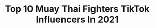 ---
title: Top 10 Muay Thai Fighters TikTok Influencers In 2021
description: >-
  Find top muay thai fighters TikTok influencers in 2021. Most popular hashtags: #fighter #muaythai #kickboxing #fyp.
platform: TikTok
hits: 26
text_top: Identify the most popular TikTok profiles on inBeat.
text_bottom: Our platform has 26 TikTok influencers like this for you to contact.
profiles:
  - username: "muaythai_world"
    fullname: >-
      MuayThai_World
    bio: >-
      The most beautiful Sport MuayThai.!. The Art of eight limbs.!.
    location: "Switzerland"
    followers: 8828
    engagement: 704
    commentsToLikes: 0.005863
    id: ckdbt4phycqte0j2359ziqecg
    verified: false
    hashtags: "#muaythaifighter, #knockout, #muaythai, #fighter"
  - username: "muaythaiauthority"
    fullname: >-
      Muay Thai Authority
    bio: >-
      Best Muay Thai and Kickboxing Content on TikTok!
    location: "United States"
    followers: 5156
    engagement: 654
    commentsToLikes: 0.013595
    id: ck9eiy7uizupc0j788glcgnfq
    verified: false
    hashtags: "#viral, #tiktok, #foryourpage, #foryou"
  - username: "erik_sarkisyan"
    fullname: >-
      Erik
    bio: >-
      Boxing coach Залетай в inst: sarkisyan.erik Подпишись ✅ По вопросам в direct
    location: "Russia"
    followers: 249300
    engagement: 347
    commentsToLikes: 0.006940
    id: ckb0w2f9gld8q0j234kah1fju
    verified: false
    hashtags: "#foryoupage, #punch, #coacherik, #sport"
  - username: "ruckus_mt"
    fullname: >-
      Brian Tyle Ruckus
    bio: >-
      Owner RUCKUS Muay Thai (Kru/Fighter/Coach) Insta: brian_tyle_ruckus
    location: "United States"
    followers: 12123
    engagement: 740
    commentsToLikes: 0.041253
    id: ck9si8t04xmkm0j78wafcqbpe
    verified: false
    hashtags: "#tattooed, #jax, #coach, #45plus"
  - username: "quintykleingotink"
    fullname: >-
      Quinty Klein Gotink
    bio: >-
      ⬆️Follow me on Instagram⬆️ Multiple Champion Kickboxing Muay Thai. 14 years🇳🇱
    location: "Netherlands"
    followers: 3664
    engagement: 868
    commentsToLikes: 0.022160
    id: ck9eiy5juzu2z0j78jd2ckobl
    verified: false
    hashtags: "#padstraining, #muay, #fyp, #foryou"
  - username: "genothefilipino"
    fullname: >-
      Geno Quintin
    bio: >-
      White Belt Mentality Black Belt Excellence 🥊🥋🇵🇭 ⬇️Download My Free eBook!⬇️
    location: "United States"
    followers: 238600
    engagement: 1854
    commentsToLikes: 0.018638
    id: ckcunpgr1i5ob0j23sroi9imz
    verified: false
    hashtags: "#jiujitsu, #mma, #fighter, #muaythai"
  - username: "hinata_hyuga88"
    fullname: >-
      🤜🏻 Najwa Nazri 🤛🏻
    bio: >-
      Sampuri muay thai gym 🥊 * not are fighter just are girl that love Muay Thai
    location: "Malaysia"
    followers: 87800
    engagement: 490
    commentsToLikes: 0.024242
    id: ckbktiyhhoou00j23vtt52tou
    verified: false
    hashtags: "#silat, #sampurimuaythaigymampang, #tqcoahazrul, #shouldbeme"
  - username: "dee_muneca"
    fullname: >-
      Denise Rios
    bio: >-
      CSULB alumni 👩🏻‍🎓 Mathematics tutor 🧮 🇺🇸🇲🇽 Mexicana Americana
    location: "United States"
    followers: 18100
    engagement: 381
    commentsToLikes: 0.023346
    id: ckdnin74bihpn0j23odsi7uhc
    verified: false
    hashtags: "#fyp, #parati, #puebla, #tlaucingo"
  - username: "farakicks"
    fullname: >-
      Master Fa
    bio: >-
      🥇World Champion Taekwondo 🥋2-dan Aikido 📞Реклама: farabi_davletchin@mail.ru
    location: "Kazakhstan"
    followers: 651400
    engagement: 411
    commentsToLikes: 0.010470
    id: ck9ej9zz61qjy0j78jd33bqnn
    verified: false
    hashtags: "#judo, #aikido, #kungfu, #brucelee"
  - username: "iissyfilippazzo"
    fullname: >-
      Isabella Filippazzo
    bio: >-
      Muay Thai/ Kickboxing/ MMA🥊 Fight-like-a-girl💗 #issyfights 🏆
    location: "Canada"
    followers: 18100
    engagement: 1597
    commentsToLikes: 0.020211
    id: ckcji6ly5cn750j23aupt2c46
    verified: false
    hashtags: "#kickboxing, #motivation, #girlpower, #workout"
---